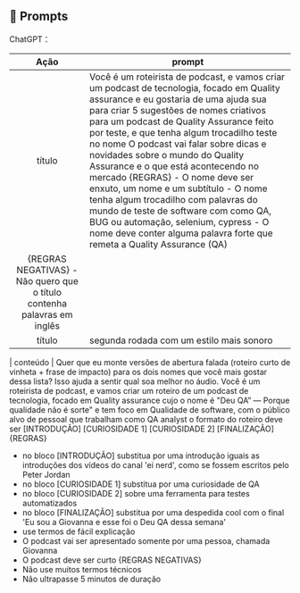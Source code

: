 ## 🧠 Prompts


ChatGPT：

|   Ação   | prompt                                                                                                                                                                                                                                                                         |
| :------: | ------------------------------------------------------------------------------------------------------------------------------------------------------------------------------------------------------------------------------------------------------------------------------ |
|  título  | Você é um roteirista de podcast, e vamos criar um podcast de tecnologia, focado em Quality assurance e eu gostaria de uma ajuda sua para criar 5 sugestões de nomes criativos para um podcast de Quality Assurance feito por teste, e que tenha algum trocadilho teste no nome O podcast vai falar sobre dicas e novidades sobre o mundo do Quality Assurance e o que está acontecendo no mercado {REGRAS} - O nome deve ser enxuto, um nome e um subtítulo - O nome tenha algum trocadilho com palavras do mundo de teste de software com como QA, BUG ou automação, selenium, cypress - O nome deve conter alguma palavra forte que remeta a Quality Assurance (QA) 
{REGRAS NEGATIVAS} - Não quero que o título contenha palavras em inglês|
|  título  | segunda rodada com um estilo mais sonoro |

| conteúdo | Quer que eu monte versões de abertura falada (roteiro curto de vinheta + frase de impacto) para os dois nomes que você mais gostar dessa lista? Isso ajuda a sentir qual soa melhor no áudio.
Você é um roteirista de podcast, e vamos criar um roteiro de um podcast de tecnologia, focado em Quality assurance cujo o nome é "Deu QA” — Porque qualidade não é sorte" e tem foco em Qualidade de software, com o público alvo de pessoal que trabalham como QA analyst
o formato do roteiro deve ser
[INTRODUÇÃO]
[CURIOSIDADE 1]
[CURIOSIDADE 2]
[FINALIZAÇÃO]
{REGRAS}
- no bloco [INTRODUÇÃO] substitua por uma introdução iguais as introduções dos vídeos do canal 'ei nerd', como se fossem escritos pelo Peter Jordan
- no bloco [CURIOSIDADE 1] substitua por uma curiosidade de QA
- no bloco [CURIOSIDADE 2] sobre uma ferramenta para testes automatizados
- no bloco [FINALIZAÇÃO] substitua por uma despedida cool com o final 'Eu sou a Giovanna e esse foi o Deu QA dessa semana'
- use termos de fácil explicação
- O podcast vai ser apresentado somente por uma pessoa, chamada Giovanna
- O podcast deve ser curto
{REGRAS NEGATIVAS}
- Não use muitos termos técnicos
- Não ultrapasse 5 minutos de duração
